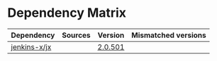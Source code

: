 # Dependency Matrix

Dependency | Sources | Version | Mismatched versions
---------- | ------- | ------- | -------------------
[jenkins-x/jx](https://github.com/jenkins-x/jx) |  | [2.0.501](https://github.com/jenkins-x/jx/releases/tag/v2.0.501) | 

